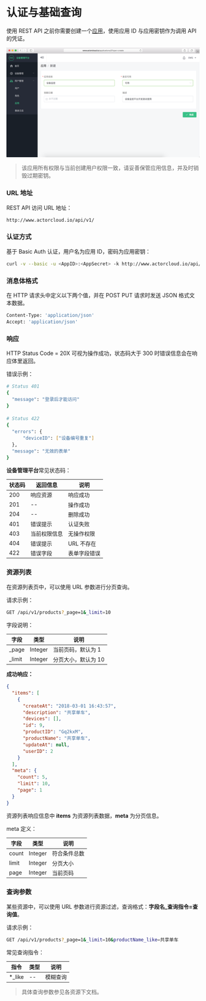 # 认证与基础查询

使用 REST API 之前你需要创建一个[应用](../user/application.md)，使用应用 ID 与应用密钥作为调用 API 的凭证。

![](/assets/app_create.png)

> 该应用所有权限与当前创建用户权限一致，请妥善保管应用信息，并及时销毁过期密钥。

### URL 地址
REST API 访问 URL 地址：
```bash
http://www.actorcloud.io/api/v1/
```

### 认证方式
基于 Basic Auth 认证，用户名为应用 ID，密码为应用密钥：
```bash
curl -v --basic -u <AppID>:<AppSecret> -k http://www.actorcloud.io/api/v1/overview/current_count
```

### 消息体格式
在 HTTP 请求头中定义以下两个值，并在 POST PUT 请求时发送 JSON 格式文本数据。
```bash
Content-Type: 'application/json'
Accept: 'application/json'
```

### 响应
HTTP Status Code = 20X 可视为操作成功，状态码大于 300 时错误信息会在响应体里返回。

错误示例：
```bash
# Status 401
{
  "message": "登录后才能访问"
}

# Status 422
{
  "errors": { 
      "deviceID": ["设备编号重复"]
  },
  "message": "无效的表单"
}
```

**设备管理平台**常见状态码：

| 状态码     | 返回信息  | 说明 |
| ------ | ----------- | ------- |      
| 200 | 响应资源 | 响应成功 |
| 201 | -- | 操作成功 |
| 204 | -- | 删除成功 |
| 401 | 错误提示 | 认证失败 |
| 403 | 当前权限信息 | 无操作权限 |
| 404 | 错误提示 | URL 不存在 |
| 422 | 错误字段 | 表单字段错误 |


### 资源列表
在资源列表页中，可以使用 URL 参数进行分页查询。

请求示例：

```bash
GET /api/v1/products?_page=1&_limit=10
```
字段说明：

| 字段     | 类型   | 说明          |
| ------ | --- | ----------- |
| _page  | Integer | 当前页码，默认为 1   |
| _limit | Integer | 分页大小，默认为 10 |


**成功响应：**

```json
{
  "items": [
    {
      "createAt": "2018-03-01 16:43:57",
      "description": "共享单车",
      "devices": [],
      "id": 9,
      "productID": "Gq2kxM",
      "productName": "共享单车",
      "updateAt": null,
      "userID": 2
    }
  ],
  "meta": {
    "count": 5,
    "limit": 10,
    "page": 1
  }
}
```
资源列表响应信息中 **items** 为资源列表数据，**meta** 为分页信息。

meta 定义：

| 字段     | 类型   | 说明          |
| ------ | --- | ----------- |
| count  | Integer | 符合条件总数   |
| limit | Integer | 分页大小 |
| page | Integer | 当前页码 |


### 查询参数
某些资源中，可以使用 URL 参数进行资源过滤，查询格式：**字段名_查询指令=查询值**。

请求示例：

```bash
GET /api/v1/products?_page=1&_limit=10&productName_like=共享单车
```
常见查询指令：

| 指令     | 类型   | 说明          |
| ------ | --- | ----------- |
| *_like  | -- | 模糊查询   |

> 具体查询参数参见各资源下文档。

